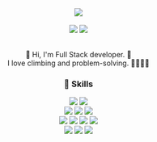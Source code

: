 <div align="center">
  <img src="https://capsule-render.vercel.app/api?type=venom&color=ed8c74&fontColor=ededed&height=150&section=header&text=Jeon%20Hub&fontSize=60" />
  <br />
  <br />
  <div>
    <img src="https://img.shields.io/badge/jwan0131@gmail.com-EA4335?style=flat-square&logo=Gmail&logoColor=white" />
    <a href="https://www.linkedin.com/in/jiwonan1/" target="_blank">
      <img src="https://img.shields.io/badge/jiwonAn-0A66C2?style=flat-square&logo=LinkedIn&logoColor=white" />
    </a>
    <!--   <a href="https://velog.io/@jeon_131/posts" target="_blank">
      <img src="https://img.shields.io/badge/blog-20C997?style=flat-square&logo=velog&logoColor=white" />
    </a> -->
  </div>
  <br/>
  <!--<a href="https://git.io/typing-svg">
    <img src="https://readme-typing-svg.demolab.com?font=Fira+Code&weight=600&size=24&duration=3000&pause=800&color=F7B700&center=false&vCenter=false&repeat=false&random=false&width=435&lines=Hi+there!;Welcome+to+my+hub+😆" alt="Typing SVG" /></a>-->
    
  👋 Hi, I'm Full Stack developer. 🚀 <br />
  I love climbing and problem-solving. 🧗🏻‍♀️😆
  <br />
  
  ### 💪 Skills
  
  <div style={
    display: "flex",
    flexDirection: "row"
  }>
    <img src="https://img.shields.io/badge/Java-007396?style=flat-square&logo=OpenJDK&logoColor=white"/>
    <img src="https://img.shields.io/badge/Kotlin-7F52FF?style=flat-square&logo=Kotlin&logoColor=white" />
  </div>
  <div style={
    display: "flex",
    flexDirection: "row"
  }>
    <img src="https://img.shields.io/badge/JavaScript-F7DF1E?style=flat-square&logo=JavaScript&logoColor=white"/>
    <img src="https://img.shields.io/badge/TypeScript-3178C6?style=flat-square&logo=TypeScript&logoColor=white"/>
    <img src="https://img.shields.io/badge/C%23-00599C?style=flat-square&logo=csharp&logoColor=white"/>
  </div>
  <div style={
    display: "flex",
    flexDirection: "row"
  }>
    <img src="https://img.shields.io/badge/SpringBoot-6DB33F?style=flat-square&logo=SpringBoot&logoColor=white" />
    <img src="https://img.shields.io/badge/React-61DAFB?style=flat-square&logo=React&logoColor=white" />
    <img src="https://img.shields.io/badge/ReactNative-35BDB2?style=flat-square&logo=React&logoColor=white" />
    <img src="https://img.shields.io/badge/Unity-222324?style=flat-square&logo=Unity&logoColor=white"/>
  </div>
  <div style={
    display: "flex",
    flexDirection: "row"
  }>
    <img src="https://img.shields.io/badge/mySQL-4479A1?style=flat-square&logo=MySQL&logoColor=white" />
    <img src="https://img.shields.io/badge/Git-F05032?style=flat-square&logo=Git&logoColor=white" />
    <img src="https://img.shields.io/badge/GitHub-181717?style=flat-square&logo=GitHub&logoColor=white" />
  </div>

</div>
<br/>
<!--
![Jeon's GitHub stats](https://github-readme-stats.vercel.app/api?username=no-support&show_icons=true&theme=dracula)
[![Top Langs](https://github-readme-stats.vercel.app/api/top-langs/?username=no-support)](https://github.com/anuraghazra/github-readme-stats)
-->
